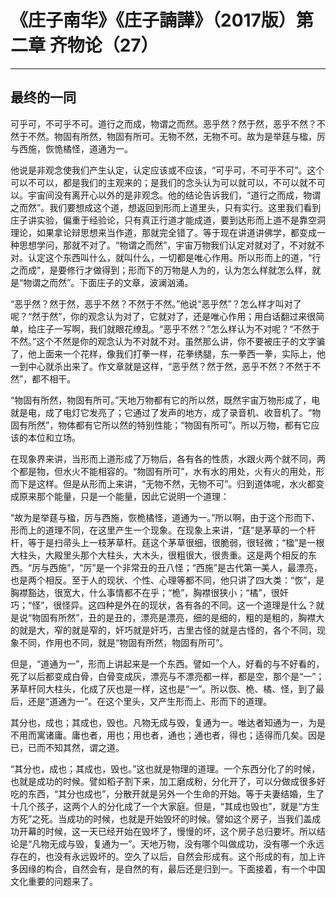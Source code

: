 # 《庄子南华》《庄子諵譁》（2017版）第二章 齐物论（27）

------

## 最终的一同

可乎可，不可乎不可。道行之而成，物谓之而然。恶乎然？然于然，恶乎不然？不然于不然。物固有所然，物固有所可。无物不然，无物不可。故为是举莛与楹，厉与西施，恢恑橘怪，道通为一。

他说是非观念使我们产生认定，认定应该或不应该，“可乎可，不可乎不可”。这个可以不可以，都是我们的主观来的；是我们的念头认为可以就可以，不可以就不可以。宇宙间没有离开心以外的是非观念。他的结论告诉我们，“道行之而成，物谓之而然”。我们要想成这个道，想返回到形而上道里头，只有实行。这里我们看到庄子讲实验，偏重于经验论，只有真正行道才能成道，要到达形而上道不是靠空洞理论，如果拿论辩思想来当作道，那就完全错了。等于现在讲道讲佛学，都变成一种思想学问，那就不对了。“物谓之而然”，宇宙万物我们认定对就对了，不对就不对。认定这个东西叫什么，就叫什么，一切都是唯心作用。所以形而上的道，“行之而成”，是要修行才做得到；形而下的万物是人为的，认为怎么样就怎么样，就是“物谓之而然”。下面庄子的文章，波澜汹涌。

“恶乎然？然于然，恶乎不然？不然于不然。”他说“恶乎然”？怎么样才叫对了呢？“然于然”，你的观念认为对了，它就对了，还是唯心作用；用白话翻过来很简单，给庄子一写啊，我们就眼花缭乱。“恶乎不然？”怎么样认为不对呢？“不然于不然。”这个不然是你的观念认为不对就不对。虽然那么讲，你不要被庄子的文字骗了，他上面来一个花样，像我们打拳一样，花拳绣腿，东一拳西一拳，实际上，他一到中心就杀出来了。作文章就是这样，“恶乎然？然于然，恶乎不然？不然于不然”，都不相干。

“物固有所然，物固有所可。”天地万物都有它的所以然，既然宇宙万物形成了，电就是电，成了电灯它发亮了；它通过了发声的地方，成了录音机、收音机了。“物固有所然”，物体都有它所以然的特别性能；“物固有所可”。所以万物，都有它应该的本位和立场。

在现象界来讲，当形而上道形成了万物后，各有各的性质，水跟火两个就不同，两个都是物，但水火不能相容的。“物固有所可”，水有水的用处，火有火的用处，形而下是这样。但是从形而上来讲，“无物不然，无物不可”。归到道体呢，水火都变成原来那个能量，只是一个能量，因此它说明一个道理：

“故为是举莛与楹，厉与西施，恢桅橘怪，道通为一。”所以啊，由于这个形而下、形而上的道理不同，在这里产生一个现象。在现象上来讲，“莛”是茅草的一个杆杆，等于是扫帚头上一枝茅草杆。莛这个茅草很细，很脆弱，很轻微；“楹”是一根大柱头，大殿里头那个大柱头，大木头，很粗很大，很贵重。这是两个相反的东西。“厉与西施”，“厉”是一个非常丑的丑八怪；“西施”是古代第一美人，最漂亮，也是两个相反。至于人的现状、个性、心理等都不同，他只讲了四大类：“恢”，是胸襟豁达，很宽大，什么事情都不在乎；“桅”，胸襟很狭小；“橘”，很奸巧；“怪”，很怪异。这四种是外在的现状，各有各的不同。这一个道理是什么？就是说“物固有所然”，丑的是丑的，漂亮是漂亮，细的是细的，粗的是粗的，胸襟大的就是大，窄的就是窄的，奸巧就是奸巧，古里古怪的就是古怪的，各个不同，现象不同，作用也不同，就是“物固有所然，物固有所可”。

但是，“道通为一”，形而上讲起来是一个东西。譬如一个人，好看的与不好看的，死了以后都变成白骨，白骨变成灰，漂亮与不漂亮都一样，都是空，那个是“一”；茅草杆同大柱头，化成了灰也是一样，这也是“一”。所以恢、桅、橘、怪，到了最后，还是“道通为一”。在这个里头，又产生形而上、形而下的道理。

其分也，成也；其成也，毁也。凡物无成与毁，复通为一。唯达者知通为一，为是不用而寓诸庸。庸也者，用也；用也者，通也；通也者，得也；适得而几矣。因是已，已而不知其然，谓之道。

“其分也，成也；其成也，毁也。”这也就是物理的道理。一个东西分化了的时候，也就是成功的时候。譬如稻子割下来，加工磨成粉，分化开了，可以分做成很多好吃的东西，“其分也成也”，分散开就是另外一个生命的开始。等于夫妻结婚，生了十几个孩子，这两个人的分化成了一个大家庭。但是，“其成也毁也”，就是“方生方死”之死。当成功的时候，也就是开始毁坏的时候。譬如这个房子，当我们盖成功开幕的时候，这一天已经开始在毁坏了，慢慢的坏，这个房子总归要坏。所以结论是“凡物无成与毁，复通为一”。天地万物，没有哪个叫做成功，没有哪一个永远存在的，也没有永远毁坏的。空久了以后，自然会形成有。这个形成的有，加上许多因缘的构合，自然会有，是自然的有，最后还是归到一。下面接着，有一个中国文化重要的问题来了。